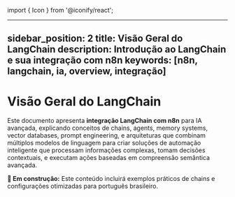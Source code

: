 import { Icon } from '@iconify/react';

---
sidebar_position: 2
title: Visão Geral do LangChain
description: Introdução ao LangChain e sua integração com n8n
keywords: [n8n, langchain, ia, overview, integração]
---

# Visão Geral do LangChain

Este documento apresenta **integração LangChain com n8n** para IA avançada, explicando conceitos de chains, agents, memory systems, vector databases, prompt engineering, e arquiteturas que combinam múltiplos modelos de linguagem para criar soluções de automação inteligente que processam informações complexas, tomam decisões contextuais, e executam ações baseadas em compreensão semântica avançada.

**🔄 Em construção:** Este conteúdo incluirá exemplos práticos de chains e configurações otimizadas para português brasileiro.
